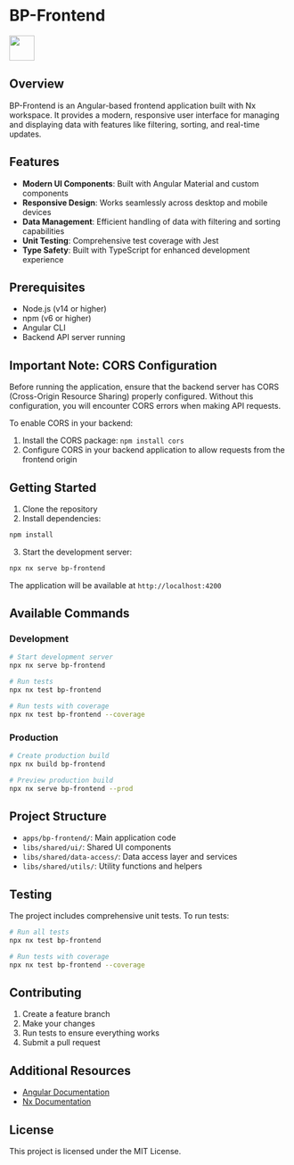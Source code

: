 # BP-Frontend

<a alt="Nx logo" href="https://nx.dev" target="_blank" rel="noreferrer"><img src="https://raw.githubusercontent.com/nrwl/nx/master/images/nx-logo.png" width="45"></a>

## Overview

BP-Frontend is an Angular-based frontend application built with Nx workspace. It provides a modern, responsive user interface for managing and displaying data with features like filtering, sorting, and real-time updates.

## Features

- **Modern UI Components**: Built with Angular Material and custom components
- **Responsive Design**: Works seamlessly across desktop and mobile devices
- **Data Management**: Efficient handling of data with filtering and sorting capabilities
- **Unit Testing**: Comprehensive test coverage with Jest
- **Type Safety**: Built with TypeScript for enhanced development experience

## Prerequisites

- Node.js (v14 or higher)
- npm (v6 or higher)
- Angular CLI
- Backend API server running

## Important Note: CORS Configuration

Before running the application, ensure that the backend server has CORS (Cross-Origin Resource Sharing) properly configured. Without this configuration, you will encounter CORS errors when making API requests.

To enable CORS in your backend:
1. Install the CORS package: `npm install cors`
2. Configure CORS in your backend application to allow requests from the frontend origin

## Getting Started

1. Clone the repository
2. Install dependencies:
```sh
npm install
```

3. Start the development server:
```sh
npx nx serve bp-frontend
```

The application will be available at `http://localhost:4200`

## Available Commands

### Development
```sh
# Start development server
npx nx serve bp-frontend

# Run tests
npx nx test bp-frontend

# Run tests with coverage
npx nx test bp-frontend --coverage
```

### Production
```sh
# Create production build
npx nx build bp-frontend

# Preview production build
npx nx serve bp-frontend --prod
```

## Project Structure

- `apps/bp-frontend/`: Main application code
- `libs/shared/ui/`: Shared UI components
- `libs/shared/data-access/`: Data access layer and services
- `libs/shared/utils/`: Utility functions and helpers

## Testing

The project includes comprehensive unit tests. To run tests:

```sh
# Run all tests
npx nx test bp-frontend

# Run tests with coverage
npx nx test bp-frontend --coverage
```

## Contributing

1. Create a feature branch
2. Make your changes
3. Run tests to ensure everything works
4. Submit a pull request

## Additional Resources

- [Angular Documentation](https://angular.dev/overview)
- [Nx Documentation](https://nx.dev)

## License

This project is licensed under the MIT License.
